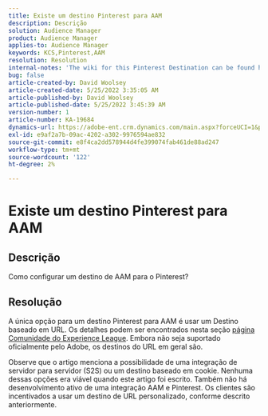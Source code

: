 ```yaml
---
title: Existe um destino Pinterest para AAM
description: Descrição
solution: Audience Manager
product: Audience Manager
applies-to: Audience Manager
keywords: KCS,Pinterest,AAM
resolution: Resolution
internal-notes: 'The wiki for this Pinterest Destination can be found here: https://wiki.corp.adobe.com/display/MCPI/Pinterest+-+AAM+Destination+-+IN+DEVELOPMENT'
bug: false
article-created-by: David Woolsey
article-created-date: 5/25/2022 3:35:05 AM
article-published-by: David Woolsey
article-published-date: 5/25/2022 3:45:39 AM
version-number: 1
article-number: KA-19684
dynamics-url: https://adobe-ent.crm.dynamics.com/main.aspx?forceUCI=1&pagetype=entityrecord&etn=knowledgearticle&id=0a2b6ba9-dbdb-ec11-a7b6-0022480b01c5
exl-id: e9af2a7b-09ac-4202-a302-9976594ae832
source-git-commit: e8f4ca2dd578944d4fe399074fab461de88ad247
workflow-type: tm+mt
source-wordcount: '122'
ht-degree: 2%

---
```


# Existe um destino Pinterest para AAM

## Descrição


Como configurar um destino de AAM para o Pinterest?


## Resolução


A única opção para um destino Pinterest para AAM é usar um Destino baseado em URL. Os detalhes podem ser encontrados nesta seção [página Comunidade do Experience League](https://experienceleaguecommunities.adobe.com/t5/adobe-audience-manager-questions/pinterest-destination/td-p/434687). Embora não seja suportado oficialmente pelo Adobe, os destinos do URL em geral são.

Observe que o artigo menciona a possibilidade de uma integração de servidor para servidor (S2S) ou um destino baseado em cookie. Nenhuma dessas opções era viável quando este artigo foi escrito. Também não há desenvolvimento ativo de uma integração AAM e Pinterest. Os clientes são incentivados a usar um destino de URL personalizado, conforme descrito anteriormente.
